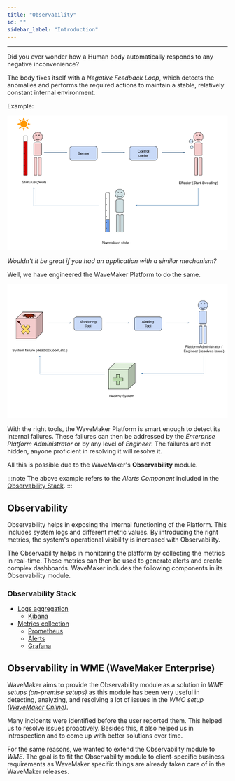 ```yaml
---
title: "Observability"
id: ""
sidebar_label: "Introduction"
---
```

---

Did you ever wonder how a Human body automatically responds to any negative inconvenience?

The body fixes itself with a *Negative Feedback Loop*, which detects the anomalies and performs the required actions to maintain a stable, relatively constant internal environment.

Example:

![Human Negative Feedback Loop](/learn/assets/wme-setup/wme-observability/negative-feedback-loop-human.png)

*Wouldn't it be great if you had an application with a similar mechanism?*

Well, we have engineered the WaveMaker Platform to do the same.

![WaveMaker Negative Feedback Loop](/learn/assets/wme-setup/wme-observability/negative-feedback-loop-wavemaker.png)

With the right tools, the WaveMaker Platform is smart enough to detect its internal failures. These failures can then be addressed by the *Enterprise Platform Administrator* or by any level of *Engineer*. The failures are not hidden, anyone proficient in resolving it will resolve it.

All this is possible due to the WaveMaker's **Observability** module.

:::note
The above example refers to the *Alerts Component* included in the [Observability Stack](/learn/on-premise/observability/introduction#observability-stack).
:::

## Observability

Observability helps in exposing the internal functioning of the Platform. This includes system logs and different metric values. By introducing the right metrics, the system's operational visibility is increased with Observability.

The Observability helps in monitoring the platform by collecting the metrics in real-time. These metrics can then be used to generate alerts and create complex dashboards. WaveMaker includes the following components in its Observability module.  

### Observability Stack

- [Logs aggregation](/learn/on-premise/observability/logs-aggregation/overview)
  - [Kibana](/learn/on-premise/observability/metrics-collection/metrics-collection/kibana)
- [Metrics collection](/learn/on-premise/observability/metrics-collection/overview)
  - [Prometheus](/learn/on-premise/observability/metrics-collection/prometheus)
  - [Alerts](/learn/on-premise/observability/metrics-collection/alerts)
  - [Grafana](/learn/on-premise/observability/metrics-collection/grafana)

## Observability in WME (WaveMaker Enterprise)

WaveMaker aims to provide the Observability module as a solution in *WME setups (on-premise setups)* as this module has been very useful in detecting, analyzing, and resolving a lot of issues in the *WMO setup ([WaveMaker Online](https://www.wavemakeronline.com/))*.

Many incidents were identified before the user reported them. This helped us to resolve issues proactively. Besides this, it also helped us in introspection and to come up with better solutions over time.

For the same reasons, we wanted to extend the Observability module to *WME*. The goal is to fit the Observability module to client-specific business requirements as WaveMaker specific things are already taken care of in the WaveMaker releases.
